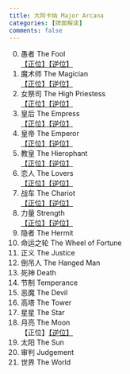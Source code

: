 ```yaml
---
title: 大阿卡纳 Major Arcana
categories: [牌面解读]
comments: false
---
```


0. 愚者 The Fool \
[【正位】](/Tarot/2011-01/愚者-牌面-正位.html)[【逆位】](/Tarot/2011-01/愚者-牌面-逆位.html)
1. 魔术师 The Magician\
[【正位】](/Tarot/2011-01/魔术师-牌面-正位.html)[【逆位】](/Tarot/2011-01/魔术师-牌面-逆位.html)
2. 女祭司 The High Priestess\
[【正位】](/Tarot/2011-01/女祭司-牌面-正位.html)[【逆位】](/Tarot/2011-01/女祭司-牌面-逆位.html)
3. 皇后 The Empress\
[【正位】](/Tarot/2011-01/皇后-牌面-正位.html)[【逆位】](/Tarot/2011-01/皇后-牌面-逆位.html)
4. 皇帝 The Emperor\
[【正位】](/Tarot/2011-01/皇帝-牌面-正位.html)[【逆位】](/Tarot/2011-01/皇帝-牌面-逆位.html)
5. 教皇 The Hierophant\
[【正位】](/Tarot/2011-01/教皇-牌面-正位.html)[【逆位】](/Tarot/2011-01/教皇-牌面-逆位.html)
6. 恋人 The Lovers\
[【正位】](/Tarot/2011-01/恋人-牌面-正位.html)[【逆位】](/Tarot/2011-01/恋人-牌面-逆位.html)
7. 战车 The Chariot\
[【正位】](/Tarot/2011-01/战车-牌面-正位.html)[【逆位】](/Tarot/2011-01/战车-牌面-逆位.html)
8. 力量 Strength\
[【正位】](/Tarot/2011-01/力量-牌面-正位.html)[【逆位】](/Tarot/2011-01/力量-牌面-逆位.html)
9. 隐者 The Hermit
10. 命运之轮 The Wheel of Fortune
11. 正义 The Justice
12. 倒吊人 The Hanged Man
13. 死神 Death
14. 节制 Temperance
15. 恶魔 The Devil
16. 高塔 The Tower
17. 星星 The Star
18. 月亮 The Moon\
【正位】[【逆位】](/Tarot/2011-04/月亮-牌面-逆位.html)
19. 太阳 The Sun
20. 审判 Judgement
21. 世界 The World